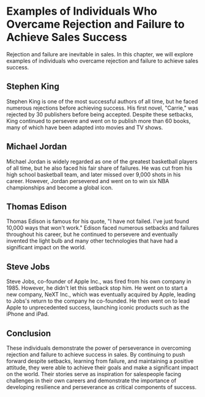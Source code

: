 Examples of Individuals Who Overcame Rejection and Failure to Achieve Sales Success
================================================================================================================================

Rejection and failure are inevitable in sales. In this chapter, we will explore examples of individuals who overcame rejection and failure to achieve sales success.

Stephen King
------------

Stephen King is one of the most successful authors of all time, but he faced numerous rejections before achieving success. His first novel, "Carrie," was rejected by 30 publishers before being accepted. Despite these setbacks, King continued to persevere and went on to publish more than 60 books, many of which have been adapted into movies and TV shows.

Michael Jordan
--------------

Michael Jordan is widely regarded as one of the greatest basketball players of all time, but he also faced his fair share of failures. He was cut from his high school basketball team, and later missed over 9,000 shots in his career. However, Jordan persevered and went on to win six NBA championships and become a global icon.

Thomas Edison
-------------

Thomas Edison is famous for his quote, "I have not failed. I've just found 10,000 ways that won't work." Edison faced numerous setbacks and failures throughout his career, but he continued to persevere and eventually invented the light bulb and many other technologies that have had a significant impact on the world.

Steve Jobs
----------

Steve Jobs, co-founder of Apple Inc., was fired from his own company in 1985. However, he didn't let this setback stop him. He went on to start a new company, NeXT Inc., which was eventually acquired by Apple, leading to Jobs's return to the company he co-founded. He then went on to lead Apple to unprecedented success, launching iconic products such as the iPhone and iPad.

Conclusion
----------

These individuals demonstrate the power of perseverance in overcoming rejection and failure to achieve success in sales. By continuing to push forward despite setbacks, learning from failure, and maintaining a positive attitude, they were able to achieve their goals and make a significant impact on the world. Their stories serve as inspiration for salespeople facing challenges in their own careers and demonstrate the importance of developing resilience and perseverance as critical components of success.
